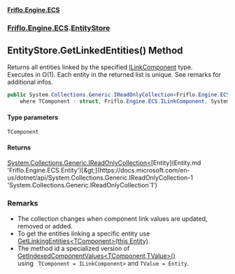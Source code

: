 #### [Friflo.Engine.ECS](index.md 'index')
### [Friflo.Engine.ECS](Friflo.Engine.ECS.md 'Friflo.Engine.ECS').[EntityStore](EntityStore.md 'Friflo.Engine.ECS.EntityStore')

## EntityStore.GetLinkedEntities<TComponent>() Method

Returns all entities linked by the specified [ILinkComponent](ILinkComponent.md 'Friflo.Engine.ECS.ILinkComponent') type.<br/>
Executes in O(1). Each entity in the returned list is unique. See remarks for additional infos.

```csharp
public System.Collections.Generic.IReadOnlyCollection<Friflo.Engine.ECS.Entity> GetLinkedEntities<TComponent>()
    where TComponent : struct, Friflo.Engine.ECS.ILinkComponent, System.ValueType, System.ValueType;
```
#### Type parameters

<a name='Friflo.Engine.ECS.EntityStore.GetLinkedEntities_TComponent_().TComponent'></a>

`TComponent`

#### Returns
[System.Collections.Generic.IReadOnlyCollection&lt;](https://docs.microsoft.com/en-us/dotnet/api/System.Collections.Generic.IReadOnlyCollection-1 'System.Collections.Generic.IReadOnlyCollection`1')[Entity](Entity.md 'Friflo.Engine.ECS.Entity')[&gt;](https://docs.microsoft.com/en-us/dotnet/api/System.Collections.Generic.IReadOnlyCollection-1 'System.Collections.Generic.IReadOnlyCollection`1')

### Remarks
- The collection changes when component link values are updated, removed or added.
- To get the entities linking a specific entity use [GetLinkingEntities&lt;TComponent&gt;(this Entity)](IndexExtensions.GetLinkingEntities_TComponent_(thisEntity).md 'Friflo.Engine.ECS.IndexExtensions.GetLinkingEntities<TComponent>(this Friflo.Engine.ECS.Entity)').<br/>
- The method id a specialized version of [GetIndexedComponentValues&lt;TComponent,TValue&gt;()](EntityStore.GetIndexedComponentValues_TComponent,TValue_().md 'Friflo.Engine.ECS.EntityStore.GetIndexedComponentValues<TComponent,TValue>()')<br/>
  using ` TComponent = ILinkComponent>` and `TValue = Entity`.